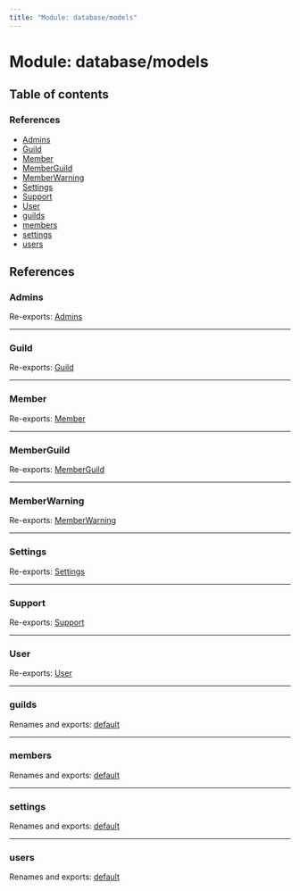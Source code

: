 ```yaml
---
title: "Module: database/models"
---
```


# Module: database/models

## Table of contents

### References

- [Admins](database_models.md#admins)
- [Guild](database_models.md#guild)
- [Member](database_models.md#member)
- [MemberGuild](database_models.md#memberguild)
- [MemberWarning](database_models.md#memberwarning)
- [Settings](database_models.md#settings)
- [Support](database_models.md#support)
- [User](database_models.md#user)
- [guilds](database_models.md#guilds)
- [members](database_models.md#members)
- [settings](database_models.md#settings)
- [users](database_models.md#users)

## References

### Admins

Re-exports: [Admins](../interfaces/database_models_settings.admins.md)

___

### Guild

Re-exports: [Guild](../interfaces/database_models_guild.guild.md)

___

### Member

Re-exports: [Member](../interfaces/database_models_member.member.md)

___

### MemberGuild

Re-exports: [MemberGuild](../interfaces/database_models_member.memberguild.md)

___

### MemberWarning

Re-exports: [MemberWarning](../interfaces/database_models_member.memberwarning.md)

___

### Settings

Re-exports: [Settings](../interfaces/database_models_settings.settings.md)

___

### Support

Re-exports: [Support](../interfaces/database_models_settings.support.md)

___

### User

Re-exports: [User](../interfaces/database_models_user.user.md)

___

### guilds

Renames and exports: [default](database_models_guild.md#default)

___

### members

Renames and exports: [default](database_models_member.md#default)

___

### settings

Renames and exports: [default](database_models_settings.md#default)

___

### users

Renames and exports: [default](database_models_user.md#default)
